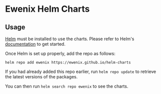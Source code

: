 # Ewenix Helm Charts

## Usage

[Helm](https://helm.sh) must be installed to use the charts.
Please refer to Helm's [documentation](https://helm.sh/docs/) to get started.

Once Helm is set up properly, add the repo as follows:

```console
helm repo add ewenix https://ewenix.github.io/helm-charts
```

If you had already added this repo earlier, run `helm repo update` to retrieve the latest versions of the packages.

You can then run `helm search repo ewenix` to see the charts.
